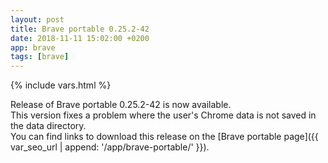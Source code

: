 ```yaml
---
layout: post
title: Brave portable 0.25.2-42
date: 2018-11-11 15:02:00 +0200
app: brave
tags: [brave]
---
```

{% include vars.html %}

Release of Brave portable 0.25.2-42 is now available.<br />
This version fixes a problem where the user's Chrome data is not saved in the data directory.<br />
You can find links to download this release on the [Brave portable page]({{ var_seo_url | append: '/app/brave-portable/' }}).